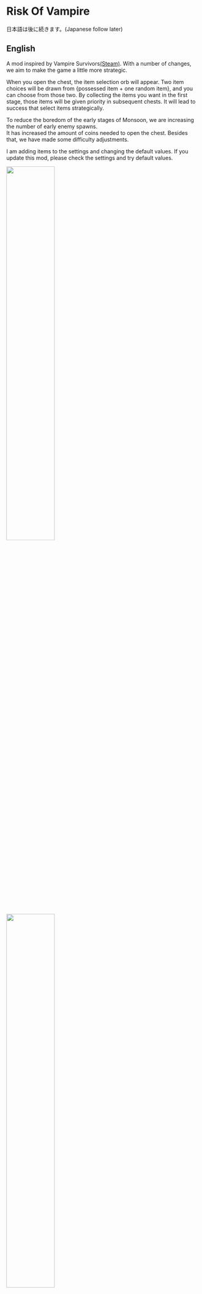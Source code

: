# Risk Of Vampire

日本語は後に続きます。(Japanese follow later)

## English
A mod inspired by Vampire Survivors[(Steam)](https://store.steampowered.com/app/1794680/Vampire_Survivors/). With a number of changes, we aim to make the game a little more strategic.

When you open the chest, the item selection orb will appear. Two item choices will be drawn from {possessed item + one random item}, and you can choose from those two.
By collecting the items you want in the first stage, those items will be given priority in subsequent chests. It will lead to success that select items strategically.

To reduce the boredom of the early stages of Monsoon, we are increasing the number of early enemy spawns.<br>
It has increased the amount of coins needed to open the chest. Besides that, we have made some difficulty adjustments.

I am adding items to the settings and changing the default values. If you update this mod, please check the settings and try default values.

<img src = "https://user-images.githubusercontent.com/5510944/157956620-aec42b86-b075-401a-a1d1-3f6002738004.png" width = '50%'>
<img src = "https://user-images.githubusercontent.com/5510944/157956105-ce9e2cd7-5c95-4690-9254-806d1c274c7f.png" width = '50%'>

If you have any problems or want to make adjustments, please contact [GitHub](https://github.com/motonari728/RoR2_Destiny_Mod) or Risk_of_Rain2 (JP) Discord(https://discord.gg/jTbthYJ).

### Percentage of items appearing from picker
- White item: 100%
- Green item: 33%
- Red item: 10%
- Boss item: 10%
- Lunar item: 10%
- Corrupt(Void) item: See probability of original item

### Difficulty adjustment
It's easy because you can choose the item. So I added 3 more difficult difficulty harder than Monsoon.
- Difficulty 400%
- Difficulty 450%
- Difficulty 500%

### Configurable changes
- OSP Thureshold: One Shot Protection is set to 80% (adjustable), so you won't take more than 80% damage.
- Invulnerable Time: After OSP is activated, you are invincible for 0.5second (adjustable).
- Max Heal per Second: Heal is limited to 10% (adjustable) of total HP per second. Carryover is up to 200%. Mainly engineer's fungus countermeasures and prevent to play that recovers instantly.
- Money Scaling: Scaling the price to open a chest.
- Possessed Item Chance: The probability that your item will be added to the Item Picker lottery candidates. The higher it is, the easier it is for your items to appear as candidates.
- You can reload Config with F2 key. (perhaps)

### Other changes
- An item selection orb appears instead of an item from the box
- Item selection orb options is selected from the items you have. Game make choice at the moment you open the orb. The options are determined by the item of the person who opened it.
- Remove scrapper with dependent mods
- The amount of HP increase for each Lv of the character is increased by 1.5 times. When the level goes up, HP will reach about (Original * 1.5).
- 1.5 times the number of monster spawns on difficulty LV 1-9
- The number of monster spawns is 1.25 times on difficulty levels Lv 10-15.
- Scaling the amount of money needed to open the box has increased significantly from 1.25 to 1.45

### Multiplay
It is available. In multiplayer, we are developing with the assumption that everyone will include this mod. Please install this mod with clients.
We have confirmed that people with this mod can multiplay without any problems. 

### Bugs
- During multiplay, Config refers to each participant's. At the moment, please play with everyone's Config matched.
- White items come out from big chests and legend chests. This is because your items will be added to the lottery candidates. Will be fixed.

### Dependent Mod
- For adjustment, remove the participant's Luna coin at the beginning with [Ephemeral Coins].
- Scrapper breaks the game balance in Risk of Vampire mode, so I put [Scrapper BeGone] in dependency. Scrapper will not be generated.

---------------------------------------
## 日本語
Vampire Survivors[(Steam)](https://store.steampowered.com/app/1794680/Vampire_Survivors/)にインスパイアされたModです。多数の変更により、もう少し戦略性の高いゲームに変えることを目標としています。

チェストを開けるとアイテム選択オーブが出てきます。アイテムの選択肢は{すでに持っているアイテム+ランダムアイテム１つ}から2つ抽選され、その２つから選ぶことが出来ます。
最初のステージで欲しいアイテムを集めることで、以降のチェストからはそのアイテムが優先的に出てきます。戦略性を持ってアイテムの取捨選択をすることで攻略につながるでしょう。

Monsoonでの序盤の退屈さを軽減するために、序盤の敵のスポーン数を増やしています。
チェストを開けるのに必要なコインの量を、かなり増やしています。それ以外にも、いくつか難易度調整を行っています。

初期バージョンと比べて、設定に項目を追加したりデフォルト値を変更したりしています。アップデートした場合、設定とデフォルト値の確認をお願いします。

<img src="https://user-images.githubusercontent.com/5510944/157956620-aec42b86-b075-401a-a1d1-3f6002738004.png" width='50%'>
<img src="https://user-images.githubusercontent.com/5510944/157956105-ce9e2cd7-5c95-4690-9254-806d1c274c7f.png" width='50%'>

なにか問題がある場合や、調整が欲しい場合は[GitHub](https://github.com/motonari728/RoR2_Destiny_Mod)かRisk_of_Rain2(JP) Discord(https://discord.gg/jTbthYJ) までお願いします。

### アイテムピッカーからのアイテムの出現割合
- White item: 100%
- Green item: 33%
- Red item: 10%
- Boss item: 10%
- Lunar item: 0%
- Corrupt(Void) item: 元のアイテムの確率を参照

### 難易度調節
アイテムが選べるので簡単になります。そこでMonsoonよりさらに難しい難易度を３つ追加しました。
- 難易度 400%
- 難易度 450%
- 難易度 500%

### 設定可能な変更
- OSP Thureshold: One Shot Protectionを80%(調整可)にしてあるので、80%以上のダメージを食らうことがありません。
- Invulnerable Time: OSP発動後は、0.5秒(調整可)無敵です。
- Max Heal per Second: Healは秒間総HPの10%(調整可)が上限にしています。持ち越しは200%までです。主にエンジニアのきのこ対策と瞬時に回復するプレイを防ぐためです。
- Money Scaling: チェストを開ける値段のスケーリング。
- Possessed Item Chance: 所持アイテムがItem Pickerの抽選候補に加えられる確率。高くするほど、所持アイテムが候補に出やすくなります。
- F2キーでConfigを再読み込みできます。(たぶん)

### その他の変更
- 箱からアイテムの代わりにアイテム選択オーブが出現
- アイテム選択オーブの選択肢が、手持ちのアイテムから選ばれるように変更。アイテム選択オーブを開けた瞬間に、開けた人のアイテムによって中身が決まります。
- 依存Modによるスクラッパーの消去。
- キャラクターのLvごとのHP上昇量を1.5倍。レベルが上がりきったとき、HPは約1.5倍になります
- 難易度LV 1~9でモンスターのスポーン数1.5倍
- 難易度Lv10~15でモンスターのスポーン数1.25倍
- 箱を開けるのに必要なお金の量のスケーリングを1.25から1.45へかなり上昇

### マルチプレイ
利用可能です。マルチプレイでは、全員がこのModを入れることを想定して開発しています。全員Modを入れてご利用ください。
Modが入った人同士で問題なく動くことを確認しています。

### Bug
- マルチプレイ時、Configが参加者それぞれのものを参照してしまっています。現時点では、全員のConfigを一致させてプレイしてください。
- でかいチェストやレジェントチェストから白アイテムが出ます。自分の持ち物が抽選候補に加えられるためです。修正予定。

### 依存Mod
- 調整のため、[Ephemeral Coins]で開始時に参加者のルナコインを取り除きます。
- ScrapperはRisk of Vampire modeではゲームバランスを壊すので、生成されないように[ScrapperBeGone]を入れています。

## Changelog
**1.0.8**
- Update Readme and config description.

**1.0.6**
- Used items(Item tagged with No Tier) have been excluded from the lottery candidates.

**1.0.5**
- Add Ephemeral Coins mod as dependency mod for game balance.

**1.0.2**
- The probability that a boss item will be added to item picker has been reduced to 1/10.
- Lunar items are no longer added to candidates.

**1.0.1**
- Update Readme

**1.0.0**
- First Release.
